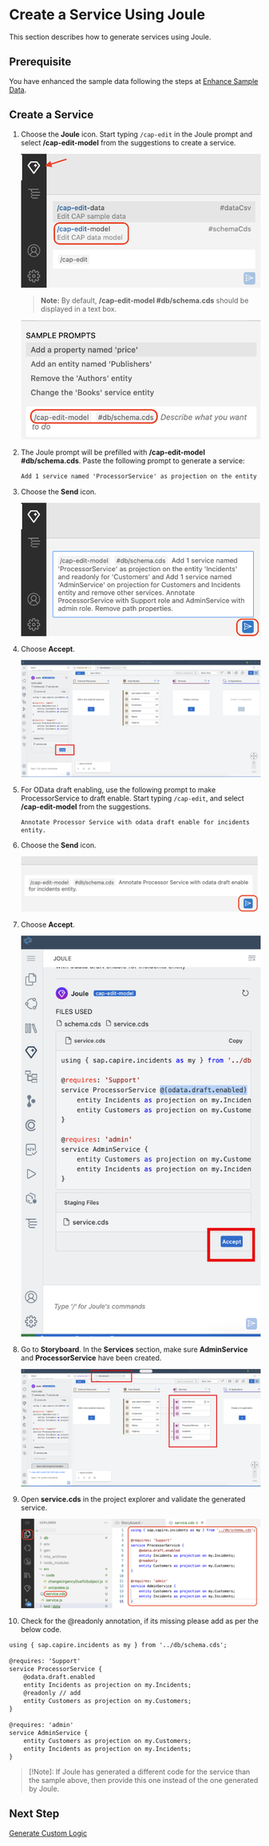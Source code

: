 # Create a Service Using Joule

This section describes how to generate services using Joule.

## Prerequisite

You have enhanced the sample data following the steps at [Enhance Sample Data](enhance-sample-data.md).

## Create a Service

1. Choose the **Joule** icon. Start typing ```/cap-edit``` in the Joule prompt and select **/cap-edit-model** from the suggestions to create a service.

    ![edit-model](../images/generate-service/editmodel.png)

    > **Note:** By default, **/cap-edit-model #db/schema.cds** should be displayed in a text box.

    ![cap-edit-model](../images/generate-service/prompt_start.png)

2. The Joule prompt will be prefilled with **/cap-edit-model #db/schema.cds**. Paste the following prompt to generate a service:

    ```html
    Add 1 service named 'ProcessorService' as projection on the entity 'Incidents' and readonly for 'Customers' and Add 1 service named 'AdminService' on projection for Customers and Incidents entity and remove other services. Annotate ProcessorService with Support role and AdminService with admin role. Remove path properties.
    ```

3. Choose the **Send** icon.

    ![cap-edit-model-prompt](../images/generate-service/prompt.png)

4. Choose **Accept**.

    ![cap-accept-service](../images/generate-service/accept-edit-model.png)


5. For OData draft enabling, use the following prompt to make ProcessorService to draft enable. Start typing `/cap-edit`, and select **/cap-edit-model** from the suggestions.

    ```
    Annotate Processor Service with odata draft enable for incidents entity.
    ```

6. Choose the **Send** icon.

    ![validate-edit-model](../images/generate-service/prompt2.png)

7. Choose **Accept**.

    ![accept-edit-service](../images/generate-service/accept-edit-service.png)

8. Go to **Storyboard**. In the **Services** section, make sure **AdminService** and **ProcessorService** have been created.

    ![validate-edit-model](../images/generate-service/validate-edit-model.png)

9. Open **service.cds** in the project explorer and validate the generated service. 

    ![validate-gen-service](../images/generate-service/code_struct.png)

10. Check for the @readonly annotation, if its missing please add as per the below code.

```
using { sap.capire.incidents as my } from '../db/schema.cds';

@requires: 'Support'
service ProcessorService {
    @odata.draft.enabled
    entity Incidents as projection on my.Incidents;
    @readonly // add
    entity Customers as projection on my.Customers;
}

@requires: 'admin'
service AdminService {
    entity Customers as projection on my.Customers;
    entity Incidents as projection on my.Incidents;
}
```

> [!Note]: 
> If Joule has generated a different code for the service than the sample above, then provide this one instead of the one generated by Joule.

## Next Step

[Generate Custom Logic](custom-logic.md)

